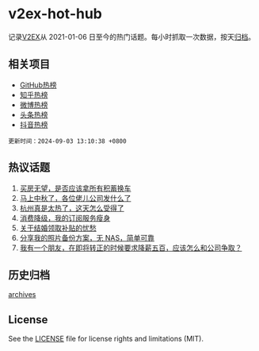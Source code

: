# v2ex-hot-hub

 记录[V2EX](https://www.v2ex.com/)从 2021-01-06 日至今的热门话题。每小时抓取一次数据，按天[归档](archives)。
 
 ## 相关项目

- [GitHub热榜](https://github.com/lonnyzhang423/github-hot-hub)
- [知乎热榜](https://github.com/lonnyzhang423/zhihu-hot-hub)
- [微博热榜](https://github.com/lonnyzhang423/weibo-hot-hub)
- [头条热榜](https://github.com/lonnyzhang423/toutiao-hot-hub)
- [抖音热榜](https://github.com/lonnyzhang423/douyin-hot-hub)


 `更新时间：2024-09-03 13:10:38 +0800`

## 热议话题

1. [买房无望，是否应该拿所有积蓄换车](https://www.v2ex.com/t/1069615)
1. [马上中秋了，各位佬儿公司发什么了](https://www.v2ex.com/t/1069646)
1. [杭州真是太热了，这天怎么受得了](https://www.v2ex.com/t/1069609)
1. [消费降级，我的订阅服务瘦身](https://www.v2ex.com/t/1069804)
1. [关于结婚领取补贴的忧愁](https://www.v2ex.com/t/1069663)
1. [分享我的照片备份方案，无 NAS，简单可靠](https://www.v2ex.com/t/1069781)
1. [我有一个朋友，在即将转正的时候要求降薪五百，应该怎么和公司争取？](https://www.v2ex.com/t/1069771)

## 历史归档

[archives](archives)

## License

See the [LICENSE](LICENSE) file for license rights and limitations (MIT).
